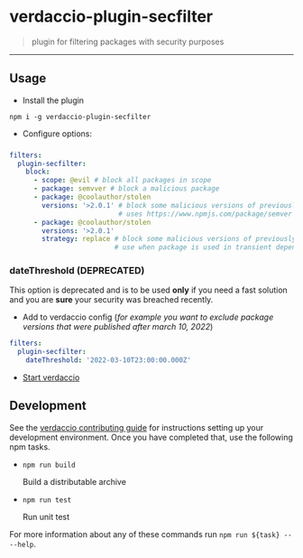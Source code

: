# verdaccio-plugin-secfilter

> plugin for filtering packages with security purposes

---

## Usage

- Install the plugin
```shell
npm i -g verdaccio-plugin-secfilter
```

- Configure options:

### 
```yaml
filters:
  plugin-secfilter:
    block:
      - scope: @evil # block all packages in scope
      - package: semvver # block a malicious package
      - package: @coolauthor/stolen
        versions: '>2.0.1' # block some malicious versions of previously ok package
                           # uses https://www.npmjs.com/package/semver syntax
      - package: @coolauthor/stolen
        versions: '>2.0.1'
        strategy: replace # block some malicious versions of previously ok package, replacing them with older, correct versions
                          # use when package is used in transient dependencies and 'block' breaks the installs
```

### dateThreshold (DEPRECATED)

This option is deprecated and is to be used **only** if you need a fast solution and you are **sure** your security was breached recently. 

- Add to verdaccio config (_for example you want to exclude package versions that were published after march 10, 2022_)
```yaml
filters:
  plugin-secfilter:
    dateThreshold: '2022-03-10T23:00:00.000Z'
```

- [Start verdaccio](https://verdaccio.org/docs/installation)

## Development

See the [verdaccio contributing guide](https://github.com/verdaccio/verdaccio/blob/master/CONTRIBUTING.md) for instructions setting up your development environment. 
Once you have completed that, use the following npm tasks.

  - `npm run build`

    Build a distributable archive

  - `npm run test`

    Run unit test

For more information about any of these commands run `npm run ${task} -- --help`.
